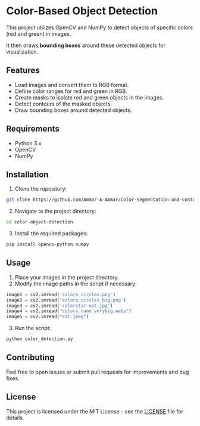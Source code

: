 # Color-Based Object Detection

This project utilizes OpenCV and NumPy to detect objects of specific colors (red and green) in images.

It then draws **bounding boxes** around these detected objects for visualization.

## Features

* Load images and convert them to RGB format.
* Define color ranges for red and green in RGB.
* Create masks to isolate red and green objects in the images.
* Detect contours of the masked objects.
* Draw bounding boxes around detected objects.

## Requirements

* Python 3.x
* OpenCV
* NumPy

## Installation

1. Clone the repository:

``` bash
git clone https://github.com/Ammar-A-Ammar/Color-Segmentation-and-Contour-Detection.git
```

2. Navigate to the project directory:

``` bash
cd color-object-detection
```

3. Install the required packages:

``` bash
pip install opencv-python numpy
```

## Usage

1. Place your images in the project directory.
2. Modify the image paths in the script if necessary:

``` python
image1 = cv2.imread('colors_circles.png')
image2 = cv2.imread('colors_circles_big.png')
image3 = cv2.imread('colorstar-opt.jpg')
image4 = cv2.imread("colors_name_verybig.webp")
image5 = cv2.imread("cat.jpeg")
```

3. Run the script:

``` bash
python color_detection.py
```

## Contributing

Feel free to open issues or submit pull requests for improvements and bug fixes.

## License

This project is licensed under the MIT License - see the [LICENSE](LICENSE) file for details.

```

```